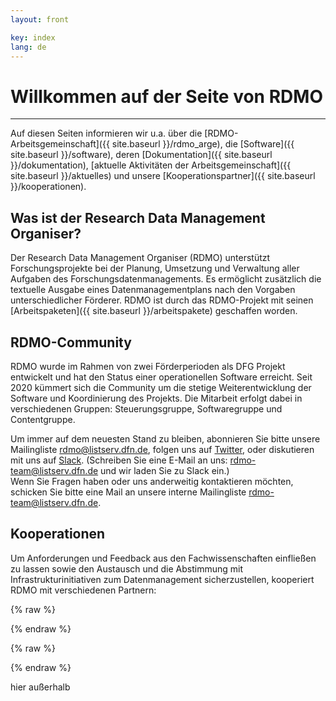 ```yaml
---
layout: front

key: index
lang: de
---
```



# Willkommen auf der Seite von RDMO
<hr>

Auf diesen Seiten informieren wir u.a. über die [RDMO-Arbeitsgemeinschaft]({{ site.baseurl }}/rdmo_arge),  die [Software]({{ site.baseurl }}/software), deren [Dokumentation]({{ site.baseurl }}/dokumentation), [aktuelle Aktivitäten der Arbeitsgemeinschaft]({{ site.baseurl }}/aktuelles) und unsere [Kooperationspartner]({{ site.baseurl }}/kooperationen).

## Was ist der Research Data Management Organiser?
Der Research Data Management Organiser (RDMO) unterstützt Forschungsprojekte bei der Planung, Umsetzung und Verwaltung aller Aufgaben des Forschungsdatenmanagements. Es ermöglicht zusätzlich die textuelle Ausgabe eines Datenmanagementplans nach den Vorgaben unterschiedlicher Förderer.
RDMO ist durch das RDMO-Projekt mit seinen [Arbeitspaketen]({{ site.baseurl }}/arbeitspakete) geschaffen worden. 

## RDMO-Community
RDMO wurde im Rahmen von zwei Förderperioden als DFG Projekt entwickelt und hat den Status einer operationellen Software erreicht. Seit 2020 kümmert sich die Community um die stetige Weiterentwicklung der Software und Koordinierung des Projekts. Die Mitarbeit erfolgt dabei in verschiedenen Gruppen: Steuerungsgruppe, Softwaregruppe und Contentgruppe.

Um immer auf dem neuesten Stand zu bleiben, abonnieren Sie bitte unsere Mailingliste [rdmo@listserv.dfn.de](https://www.listserv.dfn.de/sympa/info/rdmo), folgen uns auf [Twitter](https://twitter.com/rdmorganiser), oder diskutieren mit uns auf [Slack](https://rdmo.slack.com).
(Schreiben Sie eine E-Mail an uns: <a href="mailto:rdmo-team@listserv.dfn.de">rdmo-team@listserv.dfn.de</a> und wir laden Sie zu Slack ein.)<br/>
Wenn Sie Fragen haben oder uns anderweitig kontaktieren möchten, schicken Sie bitte eine Mail an unsere interne Mailingliste <a href="mailto:rdmo-team@listserv.dfn.de">rdmo-team@listserv.dfn.de</a>.

## Kooperationen
Um Anforderungen und Feedback aus den Fachwissenschaften einfließen zu lassen sowie den Austausch und die Abstimmung mit Infrastrukturinitiativen zum Datenmanagement sicherzustellen, kooperiert RDMO mit verschiedenen Partnern:

<script src="{{ site.baseurl }}/js/func.js"></script>

<link rel="stylesheet" href="{{ site.baseurl }}/css/leaflet.css" />

<script>
    var _locations = {{ site.data.locations | jsonify }};
</script>

{% raw  %}
<script id="popup-template" type="text/x-handlebars-template">

<h4>{{name}}</h4>

<dl>
    {{#if url}}
        <dt>URL</dt>
        <dd><a href="{{url}}" target="_blank">{{url}}</a></dd>
    {{/if}}
    {{#if contact}}
        <dt>Kontakt</dt>
        <dd>{{contact}}</dd>
    {{/if}}
    {{#if discipline}}
        <dt>Disziplin</dt>
        <dd>{{discipline}}</dd>
    {{/if}}
    {{#if description}}
        <dt>Beschreibung</dt>
        <dd>{{description}}</dd>
    {{/if}}
</dl>

</script>
{% endraw %}

{% raw  %}
<script id="legend-template" type="text/x-handlebars-template">

<p>
    <img src="./img/icons/marker-icon-blue.png" /> Produktiv-Instanzen
</p>
<p>
    <img src="./img/icons/marker-icon-grey.png" /> Test-Instanzen
</p>

</script>
{% endraw %}

<script src="{{ site.baseurl }}/js/handlebars.min.js"></script>
<script src="{{ site.baseurl }}/js/leaflet.js"></script>
<script src="{{ site.baseurl }}/js/map.js"></script>

<div id="map" class="map"></div>

hier außerhalb
